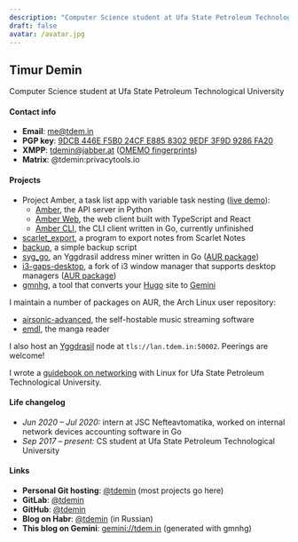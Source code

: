 ```yaml
---
description: "Computer Science student at Ufa State Petroleum Technological University"
draft: false
avatar: /avatar.jpg
---
```


## Timur Demin

Computer Science student at Ufa State Petroleum Technological University

#### Contact info

* **Email**: [me@tdem.in](mailto:me@tdem.in)
* **PGP key**: [9DCB 446E F5B0 24CF E885 8302 9EDF 3F9D 9286 FA20](/pgp.asc)
* **XMPP**: [tdemin@jabber.at](xmpp:tdemin@jabber.at) ([OMEMO fingerprints][prints])
* **Matrix**: @tdemin:privacytools.io

[prints]: /announcements

#### Projects

* Project Amber, a task list app with variable task nesting ([live demo](https://amber.h.tdem.in)):
    + [Amber][amber], the API server in Python
    + [Amber Web][amber_web], the web client built with TypeScript and React
    + [Amber CLI][amber_cli], the CLI client written in Go, currently unfinished
* [scarlet_export][scarlet_export], a program to export notes from Scarlet Notes
* [backup][backup], a simple backup script
* [syg_go][syg_go], an Yggdrasil address miner written in Go ([AUR package][sgaur])
* [i3-gaps-desktop][i3-gd], a fork of i3 window manager that supports desktop managers ([AUR package][i3-gdaur])
* [gmnhg][gmnhg], a tool that converts your [Hugo][hugo] site to [Gemini][gemini]

I maintain a number of packages on AUR, the Arch Linux user repository:

* [airsonic-advanced][airsonic-advanced], the self-hostable music streaming software
* [emdl][emdl], the manga reader

I also host an [Yggdrasil][ygg] node at `tls://lan.tdem.in:50002`. Peerings are welcome!

[amber]: https://git.tdem.in/tdemin/amber
[amber_web]: https://git.tdem.in/tdemin/amber_web
[amber_cli]: https://git.tdem.in/tdemin/amber_cli
[syg_go]: https://git.tdem.in/tdemin/syg_go
[sgaur]: https://aur.archlinux.org/packages/syg_go/
[scarlet_export]: https://git.tdem.in/tdemin/scarlet_export
[backup]: https://git.tdem.in/tdemin/backup
[emdl]: https://aur.archlinux.org/packages/emdl/
[ygg]: https://yggdrasil-network.github.io
[gmnhg]: https://git.tdem.in/tdemin/gmnhg
[hugo]: https://gohugo.io
[gemini]: https://gemini.circumlunar.space/
[airsonic-advanced]: https://aur.archlinux.org/packages/airsonic-advanced-bin/
[i3-gd]: https://git.tdem.in/tdemin/i3
[i3-gdaur]: https://aur.archlinux.org/packages/i3-gaps-desktop/

I wrote a [guidebook on networking][gon] with Linux for Ufa State Petroleum
Technological University.

[gon]: /files/guidebook_networking.pdf

#### Life changelog

* _Jun 2020 &ndash; Jul 2020:_ intern at JSC Nefteavtomatika, worked on internal network devices accounting software in Go
* _Sep 2017 &ndash; present:_ CS student at Ufa State Petroleum Technological University

#### Links

* **Personal Git hosting**: [@tdemin](https://git.tdem.in/tdemin) (most projects go here)
* **GitLab**: [@tdemin](https://gitlab.com/tdemin)
* **GitHub**: [@tdemin](https://github.com/tdemin)
* **Blog on Habr**: [@tdemin](https://habr.com/en/users/tdemin/posts/) (in Russian)
* **This blog on Gemini**: [gemini://tdem.in](gemini://tdem.in) (generated with gmnhg)
